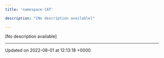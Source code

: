 ```yaml
---
title: 'namespace CAT'

description: "[No description available]"

---
```







[No description available]






-------------------------------

Updated on 2022-08-01 at 12:13:18 +0000